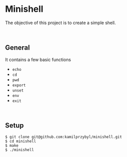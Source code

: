 # Minishell

The objective of this project is to create a simple shell.

<br />

## General

It contains a few basic functions
* `echo`
* `cd`
* `pwd`
* `export`
* `unset`
* `env`
* `exit`

<br />

## Setup

```
$ git clone git@github.com:kamilprzybyl/minishell.git
$ cd minishell
$ make
$ ./minishell
```

